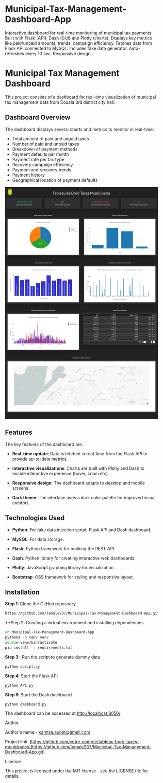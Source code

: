 # Municipal-Tax-Management-Dashboard-App

Interactive dashboard for real-time monitoring of municipal tax payments. Built with Flask (API), Dash (GUI) and Plotly (charts). Displays key metrics like paid/unpaid amounts, trends, campaign efficiency. Fetches data from Flask API connected to MySQL. Includes fake data generator. Auto-refreshes every 10 sec. Responsive design. 

# Municipal Tax Management Dashboard

This project consists of a dashboard for real-time visualization of municipal tax management data from Douala 3rd district city hall.

## Dashboard Overview

The dashboard displays several charts and metrics to monitor in real-time:

- Total amount of paid and unpaid taxes
- Number of paid and unpaid taxes  
- Breakdown of payment methods
- Payment defaults per month
- Payment rate per tax type
- Recovery campaign efficiency
- Payment and recovery trends
- Payment history
- Geographical location of payment defaults

![Dashboard preview](1.png)

## Features  

The key features of the dashboard are:

- **Real-time update**: Data is fetched in real-time from the Flask API to provide up-to-date metrics.

- **Interactive visualizations**: Charts are built with Plotly and Dash to enable interactive experience (hover, zoom etc).

- **Responsive design**: The dashboard adapts to desktop and mobile screens. 

- **Dark theme**: The interface uses a dark color palette for improved visual comfort.

## Technologies Used

- **Python**: For fake data injection script, Flask API and Dash dashboard.

- **MySQL**: For data storage.

- **Flask**: Python framework for building the REST API.

- **Dash**: Python library for creating interactive web dashboards.

- **Plotly**: JavaScript graphing library for visualization.

- **Bootstrap**: CSS framework for styling and responsive layout.

## Installation

**Step 1**: Clone the GitHub repository

```bash
https://github.com/lemale237/Municipal-Tax-Management-Dashboard-App.git
```

**Step 2: Creating a virtual environment and installing dependencies

```bash
cd Municipal-Tax-Management-Dashboard-App
python3 -m venv venv
source venv/bin/activate  
pip install -r requirements.txt
```
**Step 3** : Run the script to generate dummy data

```bash
python script.py
```
**Step 4**: Start the Flask API

```bash
python API.py
```

**Step 5**: Start the Dash dashboard

```bash
python dashboard.py
```

The dashboard can be accessed at [http://localhost:8050/](http://localhost:8050/)

Author

Author's name - kamtsa.aubin@gmail.com

Project link: [https://github.com/votre-compte/tableau-bord-taxes-municipales](https://github.com/lemale237/Municipal-Tax-Management-Dashboard-App.git)

Licence

This project is licensed under the MIT license - see the LICENSE file for details.
